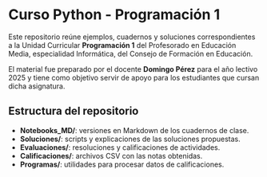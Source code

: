 # Curso Python - Programación 1

Este repositorio reúne ejemplos, cuadernos y soluciones correspondientes a la Unidad Curricular **Programación 1** del Profesorado en Educación Media, especialidad Informática, del Consejo de Formación en Educación. 

El material fue preparado por el docente **Domingo Pérez** para el año lectivo 2025 y tiene como objetivo servir de apoyo para los estudiantes que cursan dicha asignatura.

## Estructura del repositorio

- **Notebooks_MD/**: versiones en Markdown de los cuadernos de clase.
- **Soluciones/**: scripts y explicaciones de las soluciones propuestas.
- **Evaluaciones/**: resoluciones y calificaciones de actividades.
- **Calificaciones/**: archivos CSV con las notas obtenidas.
- **Programas/**: utilidades para procesar datos de calificaciones.

